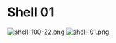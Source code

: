 # Shell 01
[![shell-100-22.png](https://i.postimg.cc/MKBZGQ4V/shell-100-22.png)](https://postimg.cc/nCHfRCnh)
[![shell-01.png](https://i.postimg.cc/SNzM6jXf/shell-01.png)](https://postimg.cc/56by14SX)
